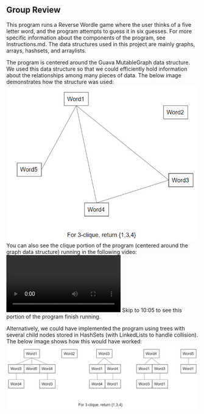 ## Group Review
This program runs a Reverse Wordle game where the user thinks of a five letter word, and the program attempts to guess it in six guesses. For more specific information about the components of the program, see Instructions.md. The data structures used in this project are mainly graphs, arrays, hashsets, and arraylists.

The program is centered around the Guava MutableGraph data structure. We used this data structure so that we could efficiently hold information about the relationships among many pieces of data. The below image demonstrates how the structure was used: ![](graphImplementation.PNG) You can also see the clique portion of the program (centered around the graph data structure) running in the following video: ![](CliqueRecording.mp4) Skip to 10:05 to see this portion of the program finish running.

Alternatively, we could have implemented the program using trees with several child nodes stored in HashSets (with LinkedLists to handle collision). The below image shows how this would have worked: ![](treeImplementation.PNG)  
